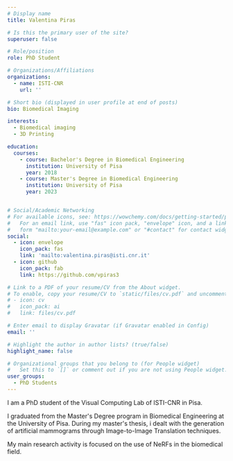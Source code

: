 ```yaml
---
# Display name
title: Valentina Piras

# Is this the primary user of the site?
superuser: false

# Role/position
role: PhD Student

# Organizations/Affiliations
organizations:
  - name: ISTI-CNR
    url: ''

# Short bio (displayed in user profile at end of posts)
bio: Biomedical Imaging

interests:
  - Biomedical imaging
  - 3D Printing

education:
  courses:
    - course: Bachelor's Degree in Biomedical Engineering
      institution: University of Pisa
      year: 2018
    - course: Master's Degree in Biomedical Engineering
      institution: University of Pisa
      year: 2023


# Social/Academic Networking
# For available icons, see: https://wowchemy.com/docs/getting-started/page-builder/#icons
#   For an email link, use "fas" icon pack, "envelope" icon, and a link in the
#   form "mailto:your-email@example.com" or "#contact" for contact widget.
social:
  - icon: envelope
    icon_pack: fas
    link: 'mailto:valentina.piras@isti.cnr.it'
  - icon: github
    icon_pack: fab
    link: https://github.com/vpiras3

# Link to a PDF of your resume/CV from the About widget.
# To enable, copy your resume/CV to `static/files/cv.pdf` and uncomment the lines below.
# - icon: cv
#   icon_pack: ai
#   link: files/cv.pdf

# Enter email to display Gravatar (if Gravatar enabled in Config)
email: ''

# Highlight the author in author lists? (true/false)
highlight_name: false

# Organizational groups that you belong to (for People widget)
#   Set this to `[]` or comment out if you are not using People widget.
user_groups:
  - PhD Students
---
```


I am a PhD student of the Visual Computing Lab of ISTI-CNR in Pisa.

I graduated from the Master's Degree program in Biomedical Engineering at the University of Pisa. During my master's thesis, i dealt with the generation of artificial mammograms through Image-to-Image Translation techniques. 

My main research activity is focused on the use of NeRFs in the biomedical field.